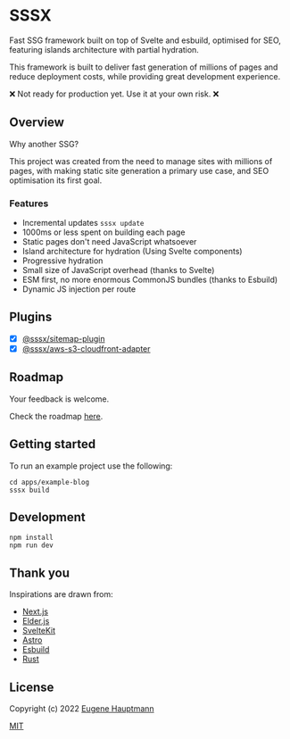 # SSSX

Fast SSG framework built on top of Svelte and esbuild, optimised for SEO, featuring islands architecture with partial hydration.

This framework is built to deliver fast generation of millions of pages and reduce deployment costs, while providing great development experience.

❌ Not ready for production yet. Use it at your own risk. ❌

## Overview

Why another SSG?

This project was created from the need to manage sites with millions of pages, with making static site generation a primary use case, and SEO optimisation its first goal.

### Features

- Incremental updates `sssx update`
- 1000ms or less spent on building each page
- Static pages don't need JavaScript whatsoever
- Island architecture for hydration (Using Svelte components)
- Progressive hydration
- Small size of JavaScript overhead (thanks to Svelte)
- ESM first, no more enormous CommonJS bundles (thanks to Esbuild)
- Dynamic JS injection per route

## Plugins

- [x] [@sssx/sitemap-plugin](https://github.com/sssx-dev/sssx/tree/master/packages/sitemap-plugin)
- [x] [@sssx/aws-s3-cloudfront-adapter](https://github.com/sssx-dev/sssx/tree/master/packages/aws-s3-cloudfront-adapter)

## Roadmap

Your feedback is welcome.

Check the roadmap [here](https://github.com/sssx-dev/sssx/blob/master/ROADMAP.md).

## Getting started

To run an example project use the following:

```shell
cd apps/example-blog
sssx build
```

## Development

```shell
npm install
npm run dev
```

## Thank you

Inspirations are drawn from:

- [Next.js](https://github.com/vercel/next.js/)
- [Elder.js](https://github.com/Elderjs/elderjs)
- [SvelteKit](https://github.com/sveltejs/kit)
- [Astro](https://github.com/withastro/astro)
- [Esbuild](https://github.com/evanw/esbuild)
- [Rust](https://github.com/rust-lang/rust)

## License

Copyright (c) 2022 [Eugene Hauptmann](https://github.com/eugenehp)

[MIT](https://github.com/sssx-dev/sssx/blob/master/LICENSE)
